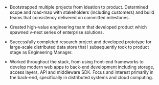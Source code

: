 - Bootstrapped multiple projects from ideation to product. Determined scope and road-map with stakeholders (including customers) and build teams that consistency delivered on committed milestones.

- Created high-value engineering team that developed product which spawned v-next series of enterprise solutions.

- Successfully completed research project and developed prototype for large-scale distributed data store that I subsequently took to product stage as Engineering Manager.

- Worked throughout the stack, from using front-end frameworks to develop modern web apps to back-end development including storage, access layers, API and middleware SDK. Focus and interest primarily in the back-end, specifically in distributed systems and cloud computing.
